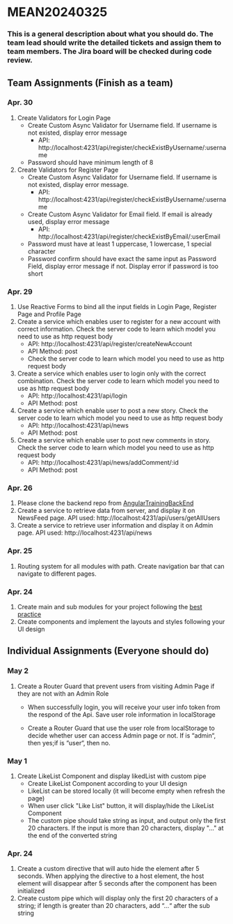 # MEAN20240325

### This is a general description about what you should do. The team lead should write the detailed tickets and assign them to team members. The Jira board will be checked during code review.
## Team Assignments (Finish as a team)
### Apr. 30
1. Create Validators for Login Page
    * Create Custom Async Validator for Username field. If username is not existed, display error message 
        * API: http://localhost:4231/api/register/checkExistByUsername/:username
    * Password should have minimum length of 8
2. Create Validators for Register Page
    * Create Custom Async Validator for Username field. If username is not existed, display error message.
        * API: http://localhost:4231/api/register/checkExistByUsername/:username
    * Create Custom Async Validator for Email field. If email is already used, display error message
        * API: http://localhost:4231/api/register/checkExistByEmail/:userEmail
    * Password must have at least 1 uppercase, 1 lowercase, 1 special character
    * Password confirm should have exact the same input as Password Field, display error message if not. Display error if password is too short
### Apr. 29
1. Use Reactive Forms to bind all the input fields in Login Page, Register Page and Profile Page
2. Create a service which enables user to register for a new account with correct information. Check the server code to learn which model you need to use as http request body
    * API: http://localhost:4231/api/register/createNewAccount 
    * API Method: post
    * Check the server code to learn which model you need to use as http request body
3. Create a service which enables user to login only with the correct combination. Check the server code to learn which model you need to use as http request body
    * API: http://localhost:4231/api/login
    * API Method: post
4. Create a service which enable user to post a new story. Check the server code to learn which model you need to use as http request body
    * API: http://localhost:4231/api/news
    * API Method: post
5. Create a service which enable user to post new comments in story. Check the server code to learn which model you need to use as http request body
    * API: http://localhost:4231/api/news/addComment/:id
    * API Method: post
    
### Apr. 26
1. Please clone the backend repo from [AngularTrainingBackEnd](https://github.com/JRAntra/AngularTrainingBackEnd.git)
2. Create a service to retrieve data from server, and display it on NewsFeed page. API used: http://localhost:4231/api/users/getAllUsers
3. Create a service to retrieve user information and display it on Admin page. API used: http://localhost:4231/api/news


### Apr. 25
1. Routing system for all modules with path. Create navigation bar that can navigate to different pages.
### Apr. 24
1. Create main and sub modules for your project following the [best practice](https://medium.com/@shijin_nath/angular-right-file-structure-and-best-practices-that-help-to-scale-2020-52ce8d967df5)
2. Create components and implement the layouts and styles following your UI design 


## Individual Assignments (Everyone should do)
### May 2
1. Create a Router Guard that prevent users from visiting Admin Page if they are not with an Admin Role
    * When successfully login, you will receive your user info token from the respond of the Api. Save user role information in localStorage

    * Create a Router Guard that use the user role from localStorage to decide whether user can access Admin page or not. If is “admin“, then yes;if is “user“, then no.   
### May 1
1. Create LikeList Component and display likedList with custom pipe
    * Create LikeList Component according to your UI design
    * LikeList can be stored locally (it will become empty when refresh the page)
    * When user click "Like List" button, it will display/hide the LikeList Component
    * The custom pipe should take string as input, and output only the first 20 characters. If the input is more than 20 characters, display "..." at the end of the converted string
### Apr. 24
1. Create a custom directive that will auto hide the element after 5 seconds. When applying the directive to a host element, the host element will disappear after 5 seconds after the component has been initialized
2. Create custom pipe which will display only the first 20 characters of a string; if length is greater than 20 characters, add “…“ after the sub string

